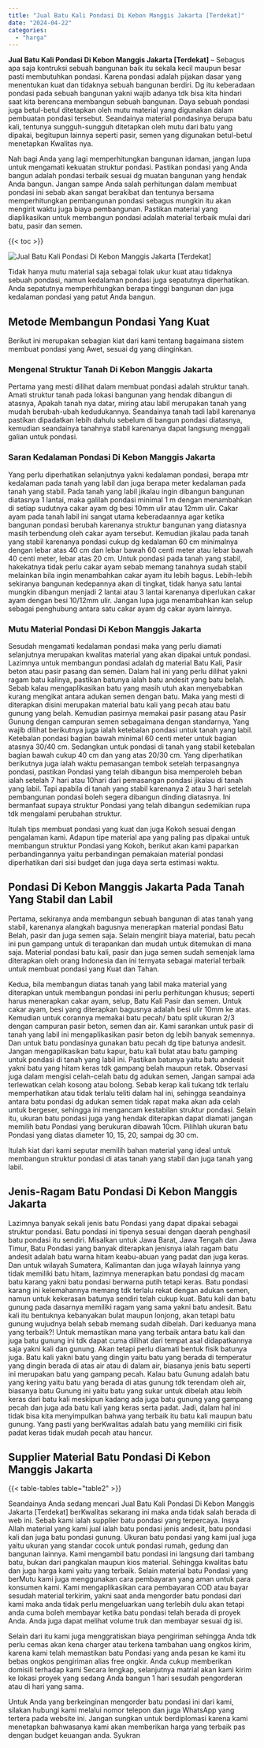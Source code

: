 ```yaml
---
title: "Jual Batu Kali Pondasi Di Kebon Manggis Jakarta [Terdekat]"
date: "2024-04-22"
categories: 
  - "harga"
---
```


**Jual Batu Kali Pondasi Di Kebon Manggis Jakarta \[Terdekat\]** – Sebagus apa saja kontruksi sebuah bangunan baik itu sekala kecil maupun besar pasti membutuhkan pondasi. Karena pondasi adalah pijakan dasar yang menentukan kuat dan tidaknya sebuah bangunan berdiri. Dg itu keberadaan pondasi pada sebuah bangunan yakni wajib adanya tdk bisa kita hindari saat kita berencana membangun sebuah bangunan. Daya sebuah pondasi juga betul-betul ditetapkan oleh mutu material yang digunakan dalam pembuatan pondasi tersebut. Seandainya material pondasinya berupa batu kali, tentunya sungguh-sungguh ditetapkan oleh mutu dari batu yang dipakai, begitupun lainnya seperti pasir, semen yang digunakan betul-betul menetapkan Kwalitas nya.

Nah bagi Anda yang lagi memperhitungkan bangunan idaman, jangan lupa untuk mengamati kekuatan struktur pondasi. Pastikan pondasi yang Anda bangun adalah pondasi terbaik sesuai dg muatan bangunan yang hendak Anda bangun. Jangan sampe Anda salah perhitungan dalam membuat pondasi ini sebab akan sangat berakibat dan tentunya bersama memperhitungkan pembangunan pondasi sebagus mungkin itu akan mengirit waktu juga biaya pembangunan. Pastikan material yang diaplikasikan untuk membangun pondasi adalah material terbaik mulai dari batu, pasir dan semen.

{{< toc >}}

![Jual Batu Kali Pondasi Di Kebon Manggis Jakarta [Terdekat]](/images/jual-batu-kali-06.png)

Tidak hanya mutu material saja sebagai tolak ukur kuat atau tidaknya sebuah pondasi, namun kedalaman pondasi juga sepatutnya diperhatikan. Anda sepatutnya memperhitungkan berapa tinggi bangunan dan juga kedalaman pondasi yang patut Anda bangun.

## Metode Membangun Pondasi Yang Kuat

Berikut ini merupakan sebagian kiat dari kami tentang bagaimana sistem membuat pondasi yang Awet, sesuai dg yang diinginkan.

### Mengenal Struktur Tanah Di Kebon Manggis Jakarta

Pertama yang mesti dilihat dalam membuat pondasi adalah struktur tanah. Amati struktur tanah pada lokasi bangunan yang hendak dibangun di atasnya, Apakah tanah nya datar, miring atau labil merupakan tanah yang mudah berubah-ubah kedudukannya. Seandainya tanah tadi labil karenanya pastikan dipadatkan lebih dahulu sebelum di bangun pondasi diatasnya, kemudian seandainya tanahnya stabil karenanya dapat langsung menggali galian untuk pondasi.

### Saran Kedalaman Pondasi Di Kebon Manggis Jakarta

Yang perlu diperhatikan selanjutnya yakni kedalaman pondasi, berapa mtr kedalaman pada tanah yang labil dan juga berapa meter kedalaman pada tanah yang stabil. Pada tanah yang labil jikalau ingin dibangun bangunan diatasnya 1 lantai, maka galilah pondasi minimal 1 m dengan menambahkan di setiap sudutnya cakar ayam dg besi 10mm ulir atau 12mm ulir. Cakar ayam pada tanah labil ini sangat utama keberadaannya agar ketika bangunan pondasi berubah karenanya struktur bangunan yang diatasnya masih terbendung oleh cakar ayam tersebut. Kemudian jikalau pada tanah yang stabil karenanya pondasi cukup dg kedalaman 60 cm minimalnya dengan lebar atas 40 cm dan lebar bawah 60 centi meter atau lebar bawah 40 centi meter, lebar atas 20 cm. Untuk pondasi pada tanah yang stabil, hakekatnya tidak perlu cakar ayam sebab memang tanahnya sudah stabil melainkan bila ingin menambahkan cakar ayam itu lebih bagus. Lebih-lebih sekiranya bangunan kedepannya akan di tingkat, tidak hanya satu lantai mungkin dibangun menjadi 2 lantai atau 3 lantai karenanya diperlukan cakar ayam dengan besi 10/12mm ulir. Jangan lupa juga menambahkan kan selup sebagai penghubung antara satu cakar ayam dg cakar ayam lainnya.

### Mutu Material Pondasi Di Kebon Manggis Jakarta

Sesudah mengamati kedalaman pondasi maka yang perlu diamati selanjutnya merupakan kwalitas material yang akan dipakai untuk pondasi. Lazimnya untuk membangun pondasi adalah dg material Batu Kali, Pasir beton atau pasir pasang dan semen. Dalam hal ini yang perlu dilihat yakni ragam batu kalinya, pastikan batunya ialah batu andesit yang batu belah. Sebab kalau mengaplikasikan batu yang masih utuh akan menyebabkan kurang mengikat antara adukan semen dengan batu. Maka yang mesti di diterapkan disini merupakan material batu kali yang pecah atau batu gunung yang belah. Kemudian pasirnya memakai pasir pasang atau Pasir Gunung dengan campuran semen sebagaimana dengan standarnya, Yang wajib dilihat berikutnya juga ialah ketebalan pondasi untuk tanah yang labil. Ketebalan pondasi bagian bawah minimal 60 centi meter untuk bagian atasnya 30/40 cm. Sedangkan untuk pondasi di tanah yang stabil ketebalan bagian bawah cukup 40 cm dan yang atas 20/30 cm. Yang diperhatikan berikutnya juga ialah waktu pemasangan tembok setelah terpasangnya pondasi, pastikan Pondasi yang telah dibangun bisa memperoleh beban ialah setelah 7 hari atau 10hari dari pemasangan pondasi jikalau di tanah yang labil. Tapi apabila di tanah yang stabil karenanya 2 atau 3 hari setelah pembangunan pondasi boleh segera dibangun dinding diatasnya. Ini bermanfaat supaya struktur Pondasi yang telah dibangun sedemikian rupa tdk mengalami perubahan struktur.

Itulah tips membuat pondasi yang kuat dan juga Kokoh sesuai dengan pengalaman kami. Adapun tipe material apa yang paling pas dipakai untuk membangun struktur Pondasi yang Kokoh, berikut akan kami paparkan perbandingannya yaitu perbandingan pemakaian material pondasi diperhatikan dari sisi budget dan juga daya serta estimasi waktu.

## Pondasi Di Kebon Manggis Jakarta Pada Tanah Yang Stabil dan Labil

Pertama, sekiranya anda membangun sebuah bangunan di atas tanah yang stabil, karenanya alangkah bagusnya menerapkan material pondasi Batu Belah, pasir dan juga semen saja. Selain mengirit biaya material, batu pecah ini pun gampang untuk di terapankan dan mudah untuk ditemukan di mana saja. Material pondasi batu kali, pasir dan juga semen sudah semenjak lama diterapkan oleh orang Indonesia dan ini ternyata sebagai material terbaik untuk membuat pondasi yang Kuat dan Tahan.

Kedua, bila membangun diatas tanah yang labil maka material yang diterapkan untuk membangun pondasi ini perlu perhitungan khusus; seperti harus menerapkan cakar ayam, selup, Batu Kali Pasir dan semen. Untuk cakar ayam, besi yang diterapkan bagusnya adalah besi ulir 10mm ke atas. Kemudian untuk corannya memakai batu pecah/ batu split ukuran 2/3 dengan campuran pasir beton, semen dan air. Kami sarankan untuk pasir di tanah yang labil ini mengaplikasikan pasir beton dg lebih banyak semennya. Dan untuk batu pondasinya gunakan batu pecah dg tipe batunya andesit. Jangan mengaplikasikan batu kapur, batu kali bulat atau batu gamping untuk pondasi di tanah yang labil ini. Pastikan batunya yaitu batu andesit yakni batu yang hitam keras tdk gampang belah maupun retak. Observasi juga dalam mengisi celah-celah batu dg adukan semen, Jangan sampai ada terlewatkan celah kosong atau bolong. Sebab kerap kali tukang tdk terlalu memperhatikan atau tidak terlalu teliti dalam hal ini, sehingga seandainya antara batu pondasi dg adukan semen tidak rapat maka akan ada celah untuk bergeser, sehingga ini mengancam kestabilan struktur pondasi. Selain itu, ukuran batu pondasi juga yang hendak diterapkan dapat diamati jangan memilih batu Pondasi yang berukuran dibawah 10cm. Pilihlah ukuran batu Pondasi yang diatas diameter 10, 15, 20, sampai dg 30 cm.

Itulah kiat dari kami seputar memilih bahan material yang ideal untuk membangun struktur pondasi di atas tanah yang stabil dan juga tanah yang labil.

## Jenis-Ragam Batu Pondasi Di Kebon Manggis Jakarta

Lazimnya banyak sekali jenis batu Pondasi yang dapat dipakai sebagai struktur pondasi. Batu pondasi ini tipenya sesuai dengan daerah penghasil batu pondasi itu sendiri. Misalkan untuk Jawa Barat, Jawa Tengah dan Jawa Timur, Batu Pondasi yang banyak diterapkan jenisnya ialah ragam batu andesit adalah batu warna hitam keabu-abuan yang padat dan juga keras. Dan untuk wilayah Sumatera, Kalimantan dan juga wilayah lainnya yang tidak memiliki batu hitam, lazimnya menerapkan batu pondasi dg macam batu karang yakni batu pondasi berwarna putih tetapi keras. Batu pondasi karang ini kelemahannya memang tdk terlalu rekat dengan adukan semen, namun untuk kekerasan batunya sendiri telah cukup kuat. Batu kali dan batu gunung pada dasarnya memiliki ragam yang sama yakni batu andesit. Batu kali itu bentuknya kebanyakan bulat maupun lonjong, akan tetapi batu gunung wujudnya belah sebab memang sudah dibelah. Dari keduanya mana yang terbaik?! Untuk memastikan mana yang terbaik antara batu kali dan juga batu gunung ini tdk dapat cuma dilihat dari tempat asal didapatkannya saja yakni kali dan gunung. Akan tetapi perlu diamati bentuk fisik batunya juga. Batu kali yakni batu yang dingin yaitu batu yang berada di temperatur yang dingin berada di atas air atau di dalam air, biasanya jenis batu seperti ini merupakan batu yang gampang pecah. Kalau batu Gunung adalah batu yang kering yaitu batu yang berada di atas gunung tdk terendam oleh air, biasanya batu Gunung ini yaitu batu yang sukar untuk dibelah atau lebih keras dari batu kali meskipun kadang ada juga batu gunung yang gampang pecah dan juga ada batu kali yang keras serta padat. Jadi, dalam hal ini tidak bisa kita menyimpulkan bahwa yang terbaik itu batu kali maupun batu gunung. Yang pasti yang berKwalitas adalah batu yang memiliki ciri fisik padat keras tidak mudah pecah atau hancur.

## Supplier Material Batu Pondasi Di Kebon Manggis Jakarta

{{< table-tables table="table2" >}}

Seandainya Anda sedang mencari Jual Batu Kali Pondasi Di Kebon Manggis Jakarta \[Terdekat\] berKwalitas sekarang ini maka anda tidak salah berada di web ini. Sebab kami ialah supplier batu pondasi yang terpercaya. Insya Allah material yang kami jual ialah batu pondasi jenis andesit, batu pondasi kali dan juga batu pondasi gunung. Ukuran batu pondasi yang kami jual juga yaitu ukuran yang standar cocok untuk pondasi rumah, gedung dan bangunan lainnya. Kami mengambil batu pondasi ini langsung dari tambang batu, bukan dari pangkalan maupun kios material. Sehingga kwalitas batu dan juga harga kami yaitu yang terbaik. Selain material batu Pondasi yang berMutu kami juga menggunakan cara pembayaran yang aman untuk para konsumen kami. Kami mengaplikasikan cara pembayaran COD atau bayar sesudah material terkirim, yakni saat anda mengorder batu pondasi dari kami maka anda tidak perlu mengeluarkan uang terlebih dulu akan tetapi anda cuma boleh membayar ketika batu pondasi telah berada di proyek Anda. Anda juga dapat melihat volume truk dan membayar sesuai dg isi.

Selain dari itu kami juga menggratiskan biaya pengiriman sehingga Anda tdk perlu cemas akan kena charger atau terkena tambahan uang ongkos kirim, karena kami telah memastikan batu Pondasi yang anda pesan ke kami itu bebas ongkos pengiriman alias free ongkir. Anda cukup memberikan domisili terhadap kami Secara lengkap, selanjutnya matrial akan kami kirim ke lokasi proyek yang sedang Anda bangun 1 hari sesudah pengorderan atau di hari yang sama.

Untuk Anda yang berkeinginan mengorder batu pondasi ini dari kami, silakan hubungi kami melalui nomor telepon dan juga WhatsApp yang tertera pada website ini. Jangan sungkan untuk berdiplomasi karena kami menetapkan bahwasanya kami akan memberikan harga yang terbaik pas dengan budget keuangan anda. Syukran
